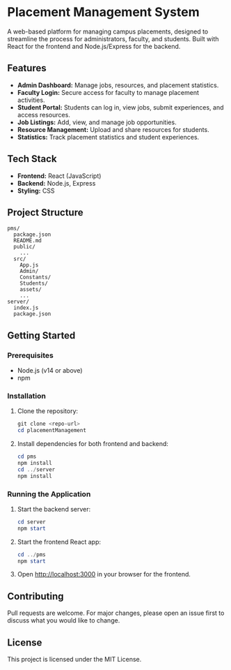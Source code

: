# Placement Management System

A web-based platform for managing campus placements, designed to streamline the process for administrators, faculty, and students. Built with React for the frontend and Node.js/Express for the backend.

## Features

- **Admin Dashboard:** Manage jobs, resources, and placement statistics.
- **Faculty Login:** Secure access for faculty to manage placement activities.
- **Student Portal:** Students can log in, view jobs, submit experiences, and access resources.
- **Job Listings:** Add, view, and manage job opportunities.
- **Resource Management:** Upload and share resources for students.
- **Statistics:** Track placement statistics and student experiences.

## Tech Stack

- **Frontend:** React (JavaScript)
- **Backend:** Node.js, Express
- **Styling:** CSS

## Project Structure

```
pms/
  package.json
  README.md
  public/
    ...
  src/
    App.js
    Admin/
    Constants/
    Students/
    assets/
    ...
server/
  index.js
  package.json
```

## Getting Started

### Prerequisites
- Node.js (v14 or above)
- npm

### Installation

1. Clone the repository:
   ```powershell
   git clone <repo-url>
   cd placementManagement
   ```
2. Install dependencies for both frontend and backend:
   ```powershell
   cd pms
   npm install
   cd ../server
   npm install
   ```

### Running the Application

1. Start the backend server:
   ```powershell
   cd server
   npm start
   ```
2. Start the frontend React app:
   ```powershell
   cd ../pms
   npm start
   ```
3. Open [http://localhost:3000](http://localhost:3000) in your browser for the frontend.

## Contributing

Pull requests are welcome. For major changes, please open an issue first to discuss what you would like to change.

## License

This project is licensed under the MIT License.
